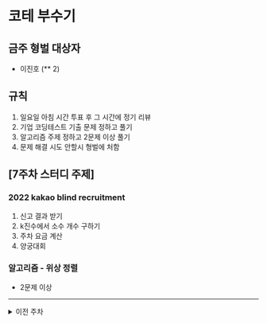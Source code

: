 # 코테 부수기

## 금주 형벌 대상자
- 이진호 (** 2)

## 규칙
1. 일요일 아침 시간 투표 후 그 시간에 정기 리뷰
2. 기업 코딩테스트 기출 문제 정하고 풀기
3. 알고리즘 주제 정하고 2문제 이상 풀기
4. 문제 해결 시도 안할시 형벌에 처함

## [7주차 스터디 주제]
### 2022 kakao blind recruitment
1. 신고 결과 받기
2. k진수에서 소수 개수 구하기
3. 주차 요금 계산
4. 양궁대회
### 알고리즘 - 위상 정렬
- 2문제 이상

---
<details>
  <summary>이전 주차</summary>

  ## [1주차 스터디 주제]
  ### 2018 kakao blind recruitment
  1. 다트 게임 
  2. 캐시 
  3. 프렌즈4블록 
  4. 추석 트래픽 
  
  ### 알고리즘 - Trie
  - 2문제 이상

  ## [2주차 스터디 주제]
  ### 2018 kakao blind recruitment
  1. [3차] 압축
  2. [3차] 파일명 정렬
  3. [3차] 방금그곡
  4. [1차] 셔틀버스
  5. [3차] 자동완성

  ### 알고리즘 - Union Find (Disjoint Set)
  - 2문제 이상

  ## 형벌 대상자
  ### 이준호
  <반성문 작성 : PDF 제출> (필히 손글씨로)

  ## [3주차 스터디 주제]
  ### 2019 kakao blind recruitment
  1. 실패율
  2. 오픈채팅방
  3. 후보키
  4. 길 찾기 게임
  5. 무지의 먹방 라이브

  ### 알고리즘 - BackTracking
  - 2문제 이상

  ## [4주차 스터디 주제]
  ### 2019 kakao blind recruitment
  1. 매칭 점수
  2. 블록 게임
  ### 2020 kakao blind recruitment
  1. 괄호 변환
  2. 문자열 압축
  3. 자물쇠와 열쇠
  ### 알고리즘 - Segment Tree
  - 2문제 이상

  ## [5주차 스터디 주제]
  ### 2020 kakao blind recruitment
  1. 기둥과 보 설치
  2. 외벽 점검
  3. 가사 검색
  4. 블록 이동하기
  ### 알고리즘 - 다익스트라 (Dijkstra)
  - 2문제 이상

  ## [6주차 스터디 주제]
  ### 2021 kakao blind recruitment
  1. 신규 아이디 추천
  2. 메뉴 리뉴얼
  3. 합승 택시 요금
  4. 광고 삽입
  ### 알고리즘 - 플로이드 워셜
  - 2문제 이상

</details>
